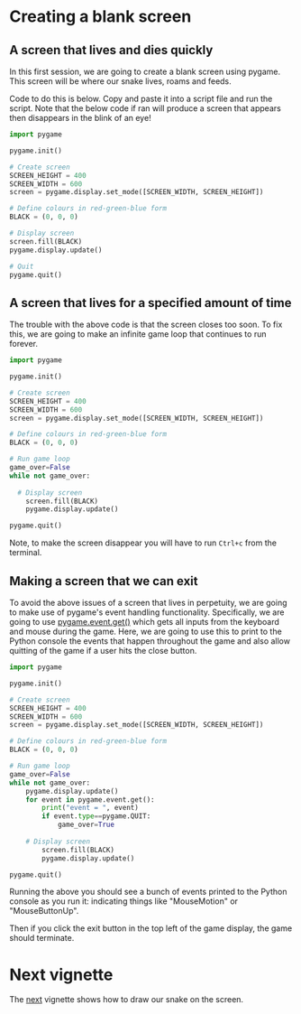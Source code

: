 # Creating a blank screen

## A screen that lives and dies quickly

In this first session, we are going to create a blank screen using pygame. This screen will be where our snake lives, roams and feeds.

Code to do this is below. Copy and paste it into a script file and run the script. Note that the below code if ran will produce a screen that appears then disappears in the blink of an eye!

```python
import pygame

pygame.init()

# Create screen
SCREEN_HEIGHT = 400
SCREEN_WIDTH = 600
screen = pygame.display.set_mode([SCREEN_WIDTH, SCREEN_HEIGHT])

# Define colours in red-green-blue form
BLACK = (0, 0, 0)

# Display screen
screen.fill(BLACK)
pygame.display.update()

# Quit
pygame.quit()
```

## A screen that lives for a specified amount of time

The trouble with the above code is that the screen closes too soon. To fix this, we are going to make an infinite game loop that continues to run forever.

```python
import pygame

pygame.init()

# Create screen
SCREEN_HEIGHT = 400
SCREEN_WIDTH = 600
screen = pygame.display.set_mode([SCREEN_WIDTH, SCREEN_HEIGHT])

# Define colours in red-green-blue form
BLACK = (0, 0, 0)

# Run game loop
game_over=False
while not game_over:
  
  # Display screen
	screen.fill(BLACK)
	pygame.display.update()

pygame.quit()
```

Note, to make the screen disappear you will have to run `Ctrl+c` from the terminal.

## Making a screen that we can exit

To avoid the above issues of a screen that lives in perpetuity, we are going to make use of pygame's event handling functionality. Specifically, we are going to use [pygame.event.get()](https://www.pygame.org/docs/ref/event.html#pygame.event.get) which gets all inputs from the keyboard and mouse during the game. Here, we are going to use this to print to the Python console the events that happen throughout the game and also allow quitting of the game if a user hits the close button.

```python
import pygame

pygame.init()

# Create screen
SCREEN_HEIGHT = 400
SCREEN_WIDTH = 600
screen = pygame.display.set_mode([SCREEN_WIDTH, SCREEN_HEIGHT])

# Define colours in red-green-blue form
BLACK = (0, 0, 0)

# Run game loop
game_over=False
while not game_over:
  	pygame.display.update()
    for event in pygame.event.get():
      	print("event = ", event)
        if event.type==pygame.QUIT:
            game_over=True
    
    # Display screen
		screen.fill(BLACK)
		pygame.display.update()

pygame.quit()
```

Running the above you should see a bunch of events printed to the Python console as you run it: indicating things like "MouseMotion" or "MouseButtonUp".

Then if you click the exit button in the top left of the game display, the game should terminate.

# Next vignette

The [next](.drawing.md) vignette shows how to draw our snake on the screen.